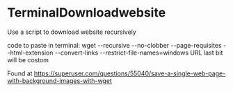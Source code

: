 # TerminalDownloadwebsite
Use a script to download website recursively

code to paste in terminal:
wget --recursive --no-clobber --page-requisites --html-extension --convert-links --restrict-file-names=windows URL
last bit will be costom

Found at
https://superuser.com/questions/55040/save-a-single-web-page-with-background-images-with-wget
